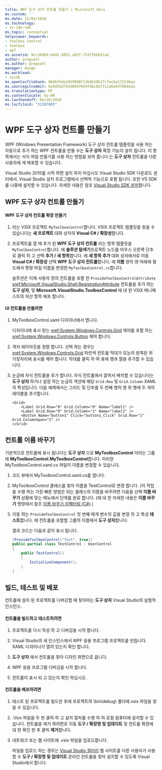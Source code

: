```yaml
---
title: WPF 도구 상자 컨트롤 만들기 | Microsoft Docs
ms.custom: ''
ms.date: 11/04/2016
ms.technology:
- vs-ide-sdk
ms.topic: conceptual
helpviewer_keywords:
- toolbox control
- toolbox
- wpf
ms.assetid: 9cc34db9-b0d1-4951-a02f-7537fbbb51ad
author: gregvanl
ms.author: gregvanl
manager: douge
ms.workload:
- vssdk
ms.openlocfilehash: 0b8bfbde2459998f13b8b19b17cfecba172538aa
ms.sourcegitcommit: 6a9d5bd75e50947659fd6c837111a6a547884e2a
ms.translationtype: MT
ms.contentlocale: ko-KR
ms.lasthandoff: 04/16/2018
ms.locfileid: "31107805"
---
```

# <a name="creating-a-wpf-toolbox-control"></a>WPF 도구 상자 컨트롤 만들기
WPF (Windows Presentation Framework) 도구 상자 컨트롤 템플릿을 사용 하는 자동으로 추가 하는 WPF 컨트롤을 만들 수는 **도구 상자** 확장 기능이 설치 됩니다. 이 항목에서는 서식 파일 만들기를 사용 하는 방법을 보여 줍니다.는 **도구 상자** 컨트롤을 다른 사용자에 게 배포할 수 있습니다.  
  
 Visual Studio 2015를 시작 하면 설치 하지 마십시오 Visual Studio SDK 다운로드 센터에서. Visual Studio 설치 프로그램에서 선택적 기능으로 포함 됩니다. 또한 VS SDK를 나중에 설치할 수 있습니다. 자세한 내용은 참조 [Visual Studio SDK 설치](../extensibility/installing-the-visual-studio-sdk.md)합니다.  
  
## <a name="creating-a-wpf-toolbox-control"></a>WPF 도구 상자 컨트롤 만들기  
  
#### <a name="create-an-extension-with-a-wpf-toolbox-control"></a>WPF 도구 상자 컨트롤 확장 만들기  
  
1.  라는 VSIX 프로젝트 `MyToolboxControl`합니다. VSIX 프로젝트 템플릿을 찾을 수 있습니다는 **새 프로젝트** 대화 상자의 **Visual C# / 확장성**합니다.  
  
2.  프로젝트를 열 때 추가 된 **WPF 도구 상자 컨트롤** 라는 항목 템플릿을 `MyToolboxControl`합니다. 에 **솔루션 탐색기**프로젝트 노드를 마우스 오른쪽 단추로 클릭 하 고 선택 **추가 / 새 항목**합니다. 에 **새 항목 추가** 대화 상자에서로 이동 **Visual C# / 확장성** 선택 **WPF 도구 상자 컨트롤**합니다. 에 **이름** 창의 맨 아래에 필드에서 명령 파일 이름을 변경한 `MyToolboxControl.cs`합니다.  
  
     솔루션은 이제 사용자 정의 컨트롤을 포함 한 `ProvideToolboxControlAttribute` <xref:Microsoft.VisualStudio.Shell.RegistrationAttribute> 컨트롤을 추가 하는 **도구 상자**, 및 **Microsoft.VisualStudio.ToolboxControl** 에 대 한 VSIX 매니페스트의 자산 항목  배포 합니다.  
  
#### <a name="to-create-the-control-ui"></a>UI 컨트롤을 만들려면  
  
1.  MyToolboxControl.xaml 디자이너에서 엽니다.  
  
     디자이너에 표시 된는 <xref:System.Windows.Controls.Grid> 제어를 포함 하는 <xref:System.Windows.Controls.Button> 제어 합니다.  
  
2.  격자 레이아웃을 정렬 합니다. 선택 하는 경우는 <xref:System.Windows.Controls.Grid> 파란색 컨트롤 막대가 모눈의 왼쪽된 위 가장자리에 표시를 제어 합니다. 막대를 클릭 하 여 표에 행과 열을 추가할 수 있습니다.  
  
3.  눈금에 자식 컨트롤을 추가 합니다. 자식 컨트롤에서 끌어서 배치할 수 있습니다는 **도구 상자** 하거나 설정 하는 눈금의 섹션에 해당 `Grid.Row` 및 `Grid.Column` XAML의 특성입니다. 다음 예제에서는 그리드 및 단추를 두 번째 행의 맨 위 행에 두 개의 레이블을 추가합니다.  
  
    ```xaml  
    <Grid>  
        <Label Grid.Row="0" Grid.Column="0" Name="label1" />  
        <Label Grid.Row="0" Grid.Column="1" Name="label2" />  
        <Button Name="button1" Click="button1_Click" Grid.Row="1" Grid.ColumnSpan="2" />  
    </Grid>  
    ```  
  
## <a name="renaming-the-control"></a>컨트롤 이름 바꾸기  
 기본적으로 컨트롤에 표시 됩니다는 **도구 상자** 으로 **MyToolboxControl** 이라는 그룹에 **MyToolboxControl.MyToolboxControl**합니다. 이러한 MyToolboxControl.xaml.cs 파일이 이름을 변경할 수 있습니다.  
  
1.  코드 뷰에서 MyToolboxControl.xaml.cs를 엽니다.  
  
2.  MyToolboxControl 클래스를 찾아 이름을 TestControl로 변경 합니다. (이 작업을 수행 하는 가장 빠른 방법은 되는 클래스의 이름을 바꾸려면 다음을 선택 **이름 바꾸기** 상황에 맞는 메뉴에서 단계를 완료 합니다. (에 대 한 자세한 내용은 **이름 바꾸기** 명령에서 참조 [이름 바꾸기 리팩터링 (C#)](../ide/reference/rename.md).)
  
3.  이동 하는 `ProvideToolboxControl` 첫 번째 매개 변수의 값을 변경 하 고 특성 **테스트**합니다. 에 컨트롤을 포함할 그룹의 이름에서 **도구 상자**합니다.  
  
     결과 코드는 다음과 같이 표시 됩니다.  
  
    ```csharp  
    [ProvideToolboxControl("Test", true)]  
    public partial class TestControl : UserControl  
    {  
        public TestControl()  
        {  
            InitializeComponent();  
        }  
    }  
    ```  
  
## <a name="building-testing-and-deployment"></a>빌드, 테스트 및 배포  
 컨트롤에 설치 된 프로젝트를 디버깅할 때 찾아야는 **도구 상자** Visual Studio의 실험적 인스턴스.  
  
#### <a name="to-build-and-test-the-control"></a>컨트롤을 빌드하고 테스트하려면  
  
1.  프로젝트를 다시 작성 하 고 디버깅을 시작 합니다.  
  
2.  Visual Studio의 새 인스턴스에서 WPF 응용 프로그램 프로젝트를 만듭니다. XAML 디자이너가 열려 있는지 확인 합니다.  
  
3.  **도구 상자** 에서 컨트롤을 찾아 디자인 화면으로 끕니다.  
  
4.  WPF 응용 프로그램 디버깅을 시작 합니다.  
  
5.  컨트롤이 표시 되 고 있는지 확인 하십시오.  
  
#### <a name="to-deploy-the-control"></a>컨트롤을 배포하려면  
  
1.  테스트 된 프로젝트를 빌드한 후에 프로젝트의 \bin\debug\ 폴더에.vsix 파일을 찾을 수 있습니다.  
  
2.  .Vsix 파일을 두 번 클릭 하 고 설치 절차를 수행 하 여 로컬 컴퓨터에 설치할 수 있습니다. 컨트롤을 제거 하려면로 이동 **도구 / 확장명 및 업데이트** 및 컨트롤 확장에 대 한 확인 한 후 클릭 **제거**합니다.  
  
3.  네트워크 또는 웹 사이트에 .vsix 파일을 업로드합니다.  
  
     파일을 업로드 하는 경우는 [Visual Studio 갤러리](http://go.microsoft.com/fwlink/?LinkID=123847) 웹 사이트를 다른 사용자가 사용할 수 **도구 / 확장명 및 업데이트** 온라인 컨트롤을 찾아 설치할 수 있도록 Visual Studio에서 합니다.